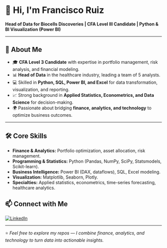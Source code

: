 # 👋 Hi, I'm Francisco Ruiz  

**Head of Data for Biocells Discoveries | CFA Level III Candidate | Python & BI Visualization (Power BI)**

---

## 📌 About Me
- 🎓 **CFA Level 3 Candidate** with expertise in portfolio management, risk analysis, and financial modeling.  
- 📊 **Head of Data** in the healthcare industry, leading a team of 5 analysts.  
- 💻 Skilled in **Python, SQL, Power BI, and Excel** for data transformation, visualization, and reporting.  
- 📈 Strong background in **Applied Statistics, Econometrics, and Data Science** for decision-making.  
- 🌍 Passionate about bridging **finance, analytics, and technology** to optimize business outcomes.  

---

## 🛠 Core Skills
- **Finance & Analytics:** Portfolio optimization, asset allocation, risk management.  
- **Programming & Statistics:** Python (Pandas, NumPy, SciPy, Statsmodels, Scikit-learn).  
- **Business Intelligence:** Power BI (DAX, dataflows), SQL, Excel modeling.  
- **Visualization:** Matplotlib, Seaborn, Plotly.  
- **Specialties:** Applied statistics, econometrics, time-series forecasting, healthcare analytics.  


## 📫 Connect with Me
[![LinkedIn](https://img.shields.io/badge/LinkedIn-Connect-blue)](https://www.linkedin.com/in/francisco-data-analyst)  

---

⭐️ *Feel free to explore my repos — I combine finance, analytics, and technology to turn data into actionable insights.*
